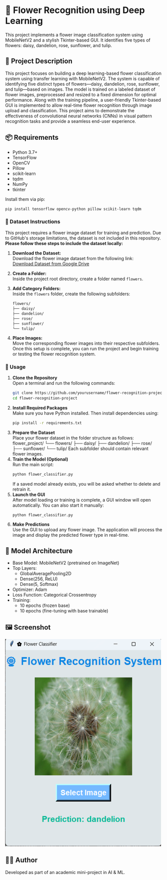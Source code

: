 
# 🌸 Flower Recognition using Deep Learning

This project implements a flower image classification system using MobileNetV2 and a stylish Tkinter-based GUI. It identifies five types of flowers: daisy, dandelion, rose, sunflower, and tulip.


## 📌 Project Description
This project focuses on building a deep learning-based flower classification system using transfer learning with MobileNetV2. The system is capable of identifying five distinct types of flowers—daisy, dandelion, rose, sunflower, and tulip—based on images. The model is trained on a labeled dataset of flower images, preprocessed and resized to a fixed dimension for optimal performance. Along with the training pipeline, a user-friendly Tkinter-based GUI is implemented to allow real-time flower recognition through image upload and classification. This project aims to demonstrate the effectiveness of convolutional neural networks (CNNs) in visual pattern recognition tasks and provide a seamless end-user experience.



## 📦 Requirements
- Python 3.7+
- TensorFlow
- OpenCV
- Pillow
- scikit-learn
- tqdm
- NumPy
- tkinter

Install them via pip:

```bash
pip install tensorflow opencv-python pillow scikit-learn tqdm
```


### 📁 Dataset Instructions
This project requires a flower image dataset for training and prediction. Due to GitHub's storage limitations, the dataset is not included in this repository.
**Please follow these steps to include the dataset locally:**
1. **Download the Dataset:**  
   Download the flower image dataset from the following link:  
   [Download Dataset from Google Drive](https://www.kaggle.com/datasets/alxmamaev/flowers-recognition)  

2. **Create a Folder:**  
   Inside the project root directory, create a folder named `flowers`.
3. **Add Category Folders:**  
   Inside the `flowers` folder, create the following subfolders:  
   ```
   flowers/
   ├── daisy/
   ├── dandelion/
   ├── rose/
   ├── sunflower/
   └── tulip/
   ```
4. **Place Images:**  
   Move the corresponding flower images into their respective subfolders.
Once this setup is complete, you can run the project and begin training or testing the flower recognition system.




### 🚀 Usage
1. **Clone the Repository**  
   Open a terminal and run the following commands:
   ```bash
   git clone https://github.com/yourusername/flower-recognition-project.git
   cd flower-recognition-project
   ```
2. **Install Required Packages**  
   Make sure you have Python installed. Then install dependencies using:
   ```bash
   pip install -r requirements.txt
   ```
3. **Prepare the Dataset**  
   Place your flower dataset in the folder structure as follows:
   flower_project/
   └── flowers/
       ├── daisy/
       ├── dandelion/
       ├── rose/
       ├── sunflower/
       └── tulip/
   Each subfolder should contain relevant flower images.
4. **Train the Model (Optional)**  
   Run the main script:
   ```bash
   python flower_classifier.py
   ```
   If a saved model already exists, you will be asked whether to delete and retrain it.
5. **Launch the GUI**  
   After model loading or training is complete, a GUI window will open automatically. You can also start it manually:
   ```bash
   python flower_classifier.py
   ```
6. **Make Predictions**  
   Use the GUI to upload any flower image. The application will process the image and display the predicted flower type in real-time.



## 🧠 Model Architecture
- Base Model: MobileNetV2 (pretrained on ImageNet)
- Top Layers:
  - GlobalAveragePooling2D
  - Dense(256, ReLU)
  - Dense(5, Softmax)
- Optimizer: Adam  
- Loss Function: Categorical Crossentropy  
- Training:
  - 10 epochs (frozen base)
  - 10 epochs (fine-tuning with base trainable)



## 🖼️ Screenshot
![GUI Screenshot](<Screenshot 2025-04-29 223225.png>)



## 👨‍💻 Author
Developed as part of an academic mini-project in AI & ML.
